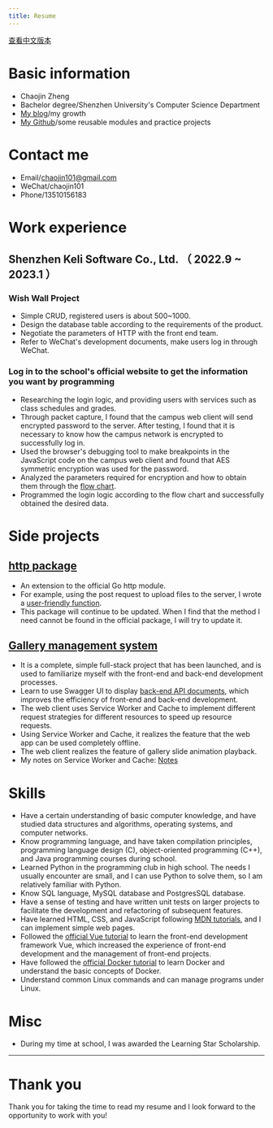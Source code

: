 ```yaml
---
title: Resume
---
```


[查看中文版本](https://chaojin101.github.io/posts/Resume-chinese/)

# Basic information

- Chaojin Zheng
- Bachelor degree/Shenzhen University's Computer Science Department
- [My blog](https://chaojin101.github.io)/my growth
- [My Github](https://github.com/chaojin101)/some reusable modules and practice projects

# Contact me

- Email/chaojin101@gmail.com
- WeChat/chaojin101
- Phone/13510156183

# Work experience

## Shenzhen Keli Software Co., Ltd. （ 2022.9 ~ 2023.1 ）

### Wish Wall Project

- Simple CRUD, registered users is about 500~1000.
- Design the database table according to the requirements of the product.
- Negotiate the parameters of HTTP with the front end team.
- Refer to WeChat's development documents, make users log in through WeChat.

### Log in to the school's official website to get the information you want by programming

- Researching the login logic, and providing users with services such as class schedules and grades.
- Through packet capture, I found that the campus web client will send encrypted password to the server. After testing, I found that it is necessary to know how the campus network is encrypted to successfully log in.
- Used the browser's debugging tool to make breakpoints in the JavaScript code on the campus web client and found that AES symmetric encryption was used for the password.
- Analyzed the parameters required for encryption and how to obtain them through the [flow chart](https://static.179324.xyz/static/login-to-szu-flow-chart-827fdf2d-c63e-45f6-a46b-1c96390922b2.png).
- Programmed the login logic according to the flow chart and successfully obtained the desired data.

# Side projects

## [http package](https://github.com/chaojin101/http)

- An extension to the official Go http module.
- For example, using the post request to upload files to the server, I wrote a [user-friendly function](https://github.com/chaojin101/http#httppostmultipart).
- This package will continue to be updated. When I find that the method I need cannot be found in the official package, I will try to update it.

## [Gallery management system](https://gallery.179324.xyz/gallery)

- It is a complete, simple full-stack project that has been launched, and is used to familiarize myself with the front-end and back-end development processes.
- Learn to use Swagger UI to display [back-end API documents](https://api.gallery.179324.xyz/docs), which improves the efficiency of front-end and back-end development.
- The web client uses Service Worker and Cache to implement different request strategies for different resources to speed up resource requests.
- Using Service Worker and Cache, it realizes the feature that the web app can be used completely offline.
- The web client realizes the feature of gallery slide animation playback.
- My notes on Service Worker and Cache: [Notes](https://chaojin101.github.io/posts/web-service-worker/)

# Skills

- Have a certain understanding of basic computer knowledge, and have studied data structures and algorithms, operating systems, and computer networks.
- Know programming language, and have taken compilation principles, programming language design (C), object-oriented programming (C++), and Java programming courses during school.
- Learned Python in the programming club in high school. The needs I usually encounter are small, and I can use Python to solve them, so I am relatively familiar with Python.
- Know SQL language, MySQL database and PostgresSQL database.
- Have a sense of testing and have written unit tests on larger projects to facilitate the development and refactoring of subsequent features.
- Have learned HTML, CSS, and JavaScript following [MDN tutorials](https://developer.mozilla.org/en-US/docs/Learn), and I can implement simple web pages.
- Followed the [official Vue tutorial](https://vuejs.org/guide/introduction.html) to learn the front-end development framework Vue, which increased the experience of front-end development and the management of front-end projects.
- Have followed the [official Docker tutorial](https://docs.docker.com/get-started/) to learn Docker and understand the basic concepts of Docker.
- Understand common Linux commands and can manage programs under Linux.

# Misc

- During my time at school, I was awarded the Learning Star Scholarship.

---

# Thank you

Thank you for taking the time to read my resume and I look forward to the opportunity to work with you!
